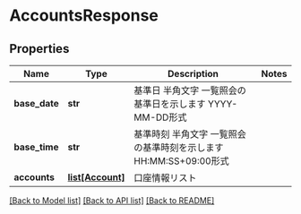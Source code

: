 # AccountsResponse

## Properties
Name | Type | Description | Notes
------------ | ------------- | ------------- | -------------
**base_date** | **str** | 基準日 半角文字 一覧照会の基準日を示します YYYY-MM-DD形式  | 
**base_time** | **str** | 基準時刻 半角文字 一覧照会の基準時刻を示します HH:MM:SS+09:00形式  | 
**accounts** | [**list[Account]**](Account.md) | 口座情報リスト  | 

[[Back to Model list]](../README.md#documentation-for-models) [[Back to API list]](../README.md#documentation-for-api-endpoints) [[Back to README]](../README.md)


